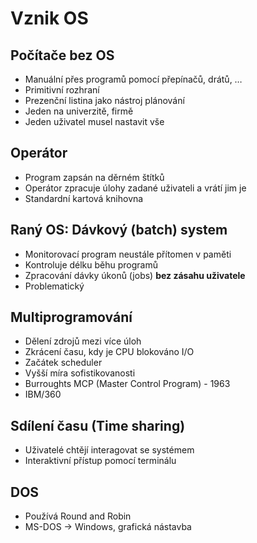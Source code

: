 # Vznik OS
## Počítače bez OS
- Manuální přes programů pomocí přepínačů, drátů, …
- Primitivní rozhraní
- Prezenční listina jako nástroj plánování
- Jeden na univerzitě, firmě
- Jeden uživatel musel nastavit vše

## Operátor
- Program zapsán na děrném štítků
- Operátor zpracuje úlohy zadané uživateli a vrátí jim je
- Standardní kartová knihovna

## Raný OS: Dávkový (batch) system
- Monitorovací program neustále přítomen v paměti
- Kontroluje délku běhu programů
- Zpracování dávky úkonů (jobs) **bez zásahu uživatele**
- Problematický

## Multiprogramování
- Dělení zdrojů mezi více úloh
- Zkrácení času, kdy je CPU blokováno I/O
- Začátek scheduler
- Vyšší míra sofistikovanosti
- Burroughts MCP (Master Control Program) - 1963
- IBM/360

## Sdílení času (Time sharing)
- Uživatelé chtějí interagovat se systémem
- Interaktivní přístup pomocí terminálu

## DOS
- Používá Round and Robin
- MS-DOS -> Windows, grafická nástavba